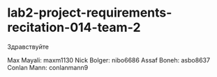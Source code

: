 # lab2-project-requirements-recitation-014-team-2
Здравствуйте

Max Mayali: maxm1130
Nick Bolger: nibo6686
Assaf Boneh: asbo8637
Conlan Mann: conlanmann9
